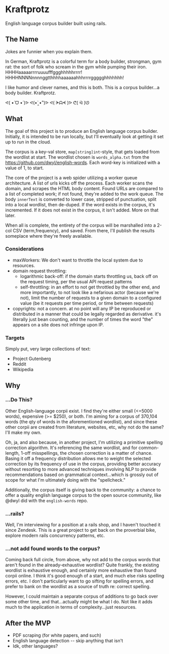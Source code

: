 # Kraftprotz

English language corpus builder built using rails.

## The Name

Jokes are funnier when you explain them.

In German, Kraftprotz is a colorful term for a body builder, strongman, gym rat:
the sort of folk who scream in the gym while pumping their iron.
HHHHaaaaarrrruuuufffggghhhhhrrrr! HHHHNNNNnnnnggtthhhhaaaaaahhhrrrrggggghhhhhhh!

I like humor and clever names, and this is both. This is a corpus builder...a
body builder. Kraftprotz.

ᕙ( •̀ ᗜ •́ )ᕗ ᕙ(•̀‸•́‶)ᕗ ᕙ( ᗒᗣᗕ )ᕗ ᕦ( ᐛ )ᘎ

## What

The goal of this project is to produce an English language corpus builder.
Initially, it is intended to be run locally, but I'll eventually look at getting 
it set up to run in the cloud.

The corpus is a key-val store, `map[string]int`-style, that gets loaded from
the wordlist at start. The wordlist chosen is `words_alpha.txt` from the
https://github.com/dwyl/english-words. Each word-key is initialized with a value
of 1, to start.

The core of the project is a web spider utilizing a worker queue architecture. A
list of urls kicks off the process. Each worker scans the domain, and scrapes
the HTML body content. Found URLs are compared to a list of completed work; if
not found, they're added to the work queue. The body `innerText` is converted to
lower case, stripped of punctuation, split into a local wordlist, then de-duped.
If the word exists in the corpus, it's incremented. If it does not exist in the
corpus, it isn't added. More on that later.

When all is complete, the entirety of the corpus will be marshalled into a 2-col
CSV (term,frequency), and saved. From there, I'll publish the results someplace 
where they're freely available.

### Considerations

- maxWorkers: We don't want to throttle the local system due to resources.
- domain request throttling:
  - logarithmic back-off: if the domain starts throttling us, back off on the 
    request timing, per the usual API request patterns
  - self-throttling: in an effort to not get throttled by the other end, and
    more importantly, to not look like a nefarious actor (because we're not),
    limit the number of requests to a given domain to a configured value (be it
    requests per time period, or time between requests)
- copyrights: not a concern. at no point will any IP be reproduced or
  distributed in a manner that could be legally regarded as derivative. it's
  literally just bean counting, and the number of times the word "the" appears
  on a site does not infringe upon IP.

### Targets

Simply put, very large collections of text:

- Project Gutenberg
- Reddit
- Wikipedia

## Why

### ...Do This?

Other English-language corpii exist. I find they're either small (<=5000 words),
expensive (>= $250), or both. I'm aiming for a corpus of 370,104 words (the qty
of words in the aforementioned wordlist), and since these other corpii are
created from literature, websites, etc, why not do the same? I'll make my own.

Oh, ja, and also because, in another project, I'm utilizing a primitive
spelling correction algorithm. It's referencing the same wordlist, and for
common-length, 1-off misspellings, the chosen correction is a matter of chance.
Basing it off a frequency distribution allows me to weight the selected
correction by its frequency of use in the corpus, providing better accuracy
without resorting to more advanced techniques involving NLP to provide
recommendations based on grammatical context...which is grossly out of scope
for what I'm ultimately doing with the "spellcheck."

Additionally, the corpus itself is giving back to the community: a chance to
offer a quality english language corpus to the open source community, like
@dwyl did with the `english-words` repo.

### ...rails?

Well, I'm interviewing for a position at a rails shop, and I haven't touched it
since Zendesk. This is a great project to get back on the proverbial bike,
explore modern rails concurrency patterns, etc.

### ...not add found words to the corpus?

Coming back full circle, from above, why not add to the corpus words that aren't
found in the already-exhaustive wordlist? Quite frankly, the existing wordlist
is exhaustive enough, and certainly more exhaustive than found corpii online. I
think it's good enough of a start, and much else risks spelling errors, etc. I
don't particularly want to go sifting for spelling errors, and prefer to bank on
the wordlist as a source of truth re: correct spelling.

However, I could maintain a separate corpus of additions to go back over some
other time, and that...actually might be what I do. Not like it adds much to
the application in terms of complexity...just resources.

## After the MVP

- PDF scraping (for white papers, and such)
- English language detection -- skip anything that isn't
- Idk, other languages?


